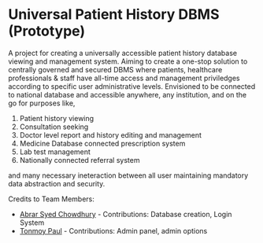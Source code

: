 # Universal Patient History DBMS (Prototype)

 A project for creating a universally accessible patient history database viewing and management system. Aiming to create a one-stop solution to centrally governed and secured DBMS where patients, healthcare professionals & staff have all-time access and management priviledges according to specific user administrative levels.
 Envisioned to be connected to national database and accessible anywhere, any institution, and on the go for purposes like,
 
 1. Patient history viewing
 2. Consultation seeking
 3. Doctor level report and history editing and management
 4. Medicine Database connected prescription system
 5. Lab test management
 6. Nationally connected referral system

 and many necessary ineteraction between all user maintaining mandatory data abstraction and security.


Credits to Team Members:
 - [Abrar Syed Chowdhury](https://www.facebook.com/profile.php?id=100008138852654) - Contributions: Database creation, Login System
 - [Tonmoy Paul](https://www.facebook.com/tonmoy.paul.524) - Contributions: Admin panel, admin options
